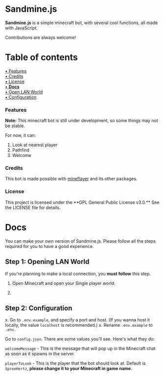 # Sandmine.js

**Sandmine.js** is a simple minecraft bot, with several cool functions, all made with JavaScript. 

Contributions are always welcome! 

# Table of contents

<a href="#features">• Features</a> <br>
<a href="#credits"> • Credits</a> <br>
<a href="#license"> • License</a> <br>
<a href="#docs">• <b>Docs</b> </a> <br>
<a href="#step-1-opening-lan-world"> • Open LAN World </a> <br>
<a href="#configuration"> • Configuration </a> <br>


### Features

<div id="features">

**Note:** This minecraft bot is still under development, so some things may not be stable.

For now, it can:

1. Look at nearest player 
2. Pathfind
3. Welcome
</div>

### Credits
<div id="credits">

This bot is made possible with [mineflayer](https://github.com/prismarinejs/mineflayer) and its other packages.

</div>

### License
<div id="#license">
This project is licensed under the **GPL General Public License v3.0.** See the LICENSE file for details.

</div>

# Docs
<div id="#docs">
You can make your own version of Sandmine.js. Please follow all the steps required for you to have a good experience.
</div>

## Step 1: Opening LAN World
<div id="#step-1-opening-lan-world">

If you're planning to make a local connection, you **must follow** this step.

1. Open Minecraft and open your Single player world.

2. 


## Step 2: Configuration
<div id="#configuration">

x. Go to `.env.example`, and specify a port and host. (If you wanna host it locally, the value `localhost` is recommended.)
x. Rename `.env.example` to `.env.`

Go to `config.json`. There are some values you'll see. Here's what they do:

`welcomeMessage` - This is the message that will pop up in the Minecraft chat as soon as it spawns in the server.

`playerToLook` - This is the player that the bot should look at. Default is `SpreeHertz`, **please change it to your Minecraft in game name.**